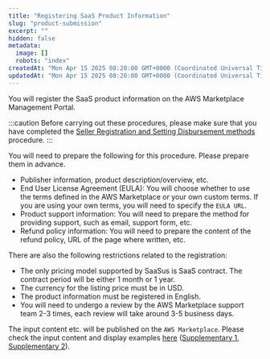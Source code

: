 ```yaml
---
title: "Registering SaaS Product Information"
slug: "product-submission"
excerpt: ""
hidden: false
metadata: 
  image: []
  robots: "index"
createdAt: "Mon Apr 15 2025 08:20:00 GMT+0000 (Coordinated Universal Time)"
updatedAt: "Mon Apr 15 2025 08:20:00 GMT+0000 (Coordinated Universal Time)"
---
```

You will register the SaaS product information on the AWS Marketplace Management Portal.

:::caution
Before carrying out these procedures, please make sure that you have completed the [Seller Registration and Setting Disbursement methods](/docs/part-4/aws-marketplace-integration/aws-marketplace-seller-registration) procedure.
:::

You will need to prepare the following for this procedure. Please prepare them in advance.

- Publisher information, product description/overview, etc.
- End User License Agreement (EULA): You will choose whether to use the terms defined in the AWS Marketplace or your own custom terms. If you are using your own terms, you will need to specify the `EULA URL`.
- Product support information: You will need to prepare the method for providing support, such as email, support form, etc.
- Refund policy information: You will need to prepare the content of the refund policy, URL of the page where written, etc.

There are also the following restrictions related to the registration:

- The only pricing model supported by SaaSus is SaaS contract. The contract period will be either 1 month or 1 year.
- The currency for the listing price must be in USD.
- The product information must be registered in English.
- You will need to undergo a review by the AWS Marketplace support team 2-3 times, each review will take around 3-5 business days.

The input content etc. will be published on the `AWS Marketplace`. Please check the input content and display examples [here](/docs/part-4/aws-marketplace-integration/supplementary/supplementary-1) ([Supplementary 1](/docs/part-4/aws-marketplace-integration/supplementary/supplementary-1), [Supplementary 2](/docs/part-4/aws-marketplace-integration/supplementary/supplementary-2)).